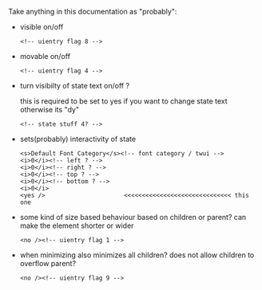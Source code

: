 Take anything in this documentation as "probably":


- visible on/off
    ```
    <!-- uientry flag 8 -->
    ```

- movable on/off
    ```
    <!-- uientry flag 4 -->
    ```

- turn visibilty of state text on/off ? 
  
  this is required to be set to yes if you want to change state text otherwise its "dy"
  ```
  <!-- state stuff 4? -->
  ```

- sets(probably) interactivity of state
  ```
  <s>Default Font Category</s><!-- font category / twui -->
  <i>0</i><!-- left ? -->
  <i>0</i><!-- right ? -->
  <i>0</i><!-- top ? -->
  <i>0</i><!-- bottom ? -->
  <i>0</i>
  <yes />                      <<<<<<<<<<<<<<<<<<<<<<<<<<<<<< this one   
  ```

- some kind of size based behaviour based on children or parent?
  can make the element shorter or wider
  ```
  <no /><!-- uientry flag 1 -->
  ```

- when minimizing also minimizes all children?
  does not allow children to overflow parent?
  ```
  <no /><!-- uientry flag 9 -->
  ```
